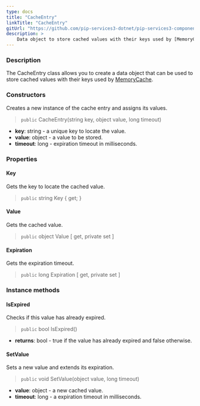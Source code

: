 ```yaml
---
type: docs
title: "CacheEntry"
linkTitle: "CacheEntry"
gitUrl: "https://github.com/pip-services3-dotnet/pip-services3-components-dotnet"
description: >
    Data object to store cached values with their keys used by [MemoryCache](../memory_cache).
---
```


### Description

The CacheEntry class allows you to create a data object that can be used to store cached values with their keys used by [MemoryCache](../memory_cache).

### Constructors
Creates a new instance of the cache entry and assigns its values.

> `public` CacheEntry(string key, object value, long timeout)

- **key**: string - a unique key to locate the value.
- **value**: object - a value to be stored.
- **timeout**: long - expiration timeout in milliseconds.


### Properties

#### Key
Gets the key to locate the cached value.

> `public` string Key { get; }

#### Value
Gets the cached value.

> `public` object Value [ get, private set ]

#### Expiration
Gets the expiration timeout.

> `public` long Expiration [ get, private set ]


### Instance methods


#### IsExpired
Checks if this value has already expired.

> `public` bool IsExpired()

- **returns**: bool - true if the value has already expired and false otherwise.


#### SetValue
Sets a new value and extends its expiration.

> `public` void SetValue(object value, long timeout)

- **value**: object - a new cached value.
- **timeout**: long - a expiration timeout in milliseconds.
